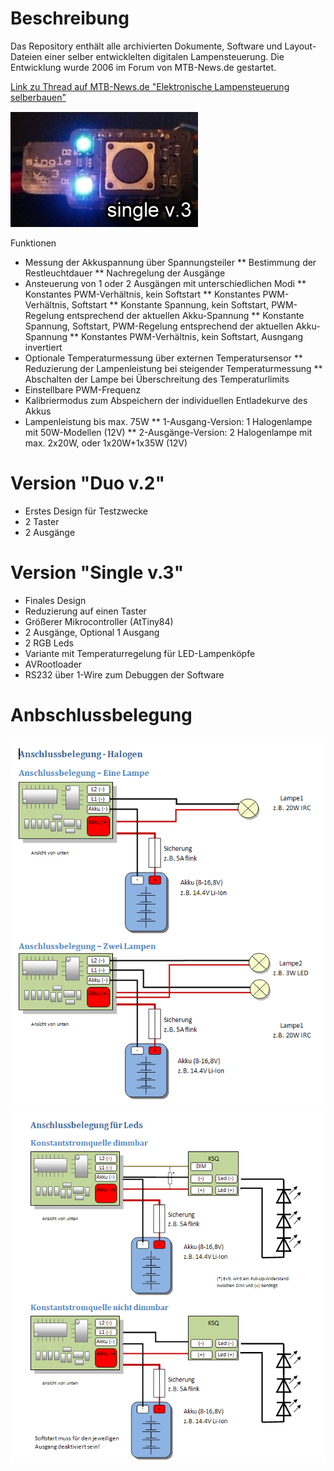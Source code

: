 # Beschreibung

Das Repository enthält alle archivierten Dokumente, Software und Layout-Dateien einer selber entwicklelten digitalen Lampensteuerung.
Die Entwicklung wurde 2006 im Forum von MTB-News.de gestartet.

[Link zu Thread auf MTB-News.de "Elektronische Lampensteuerung selberbauen"](http://www.mtb-news.de/forum/showthread.php?p=2458216)

![Image Single V.3](https://github.com/tengelmann/Lampensteuerung/blob/master/Web/images/singlev3/singlev3_2.jpg)

Funktionen
* Messung der Akkuspannung über Spannungsteiler
** Bestimmung der Restleuchtdauer
** Nachregelung der Ausgänge 
* Ansteuerung von 1 oder 2 Ausgängen mit unterschiedlichen Modi
** Konstantes PWM-Verhältnis, kein Softstart
** Konstantes PWM-Verhältnis, Softstart
** Konstante Spannung, kein Softstart, PWM-Regelung entsprechend der aktuellen Akku-Spannung
** Konstante Spannung, Softstart, PWM-Regelung entsprechend der aktuellen Akku-Spannung
** Konstantes PWM-Verhältnis, kein Softstart, Ausngang invertiert 
* Optionale Temperaturmessung über externen Temperatursensor
** Reduzierung der Lampenleistung bei steigender Temperaturmessung
** Abschalten der Lampe bei Überschreitung des Temperaturlimits
* Einstellbare PWM-Frequenz
* Kalibriermodus zum Abspeichern der individuellen Entladekurve des Akkus
* Lampenleistung bis max. 75W
** 1-Ausgang-Version: 1 Halogenlampe mit 50W-Modellen (12V)
** 2-Ausgänge-Version: 2 Halogenlampe mit max. 2x20W, oder 1x20W+1x35W (12V)

# Version "Duo v.2"

* Erstes Design für Testzwecke
* 2 Taster
* 2 Ausgänge

# Version "Single v.3"

* Finales Design
* Reduzierung auf einen Taster
* Größerer Mikrocontroller (AtTiny84)
* 2 Ausgänge, Optional 1 Ausgang
* 2 RGB Leds
* Variante mit Temperaturregelung für LED-Lampenköpfe
* AVRootloader
* RS232 über 1-Wire zum Debuggen der Software

# Anbschlussbelegung

![Anschluss Halogen](https://raw.githubusercontent.com/tengelmann/Lampensteuerung/master/Web/images/singlev3/SingleV3_Anschluss_Halogen.gif)
![Ansclhuss Led](https://raw.githubusercontent.com/tengelmann/Lampensteuerung/master/Web/images/singlev3/SingleV3_Anschluss_Leds.gif)
